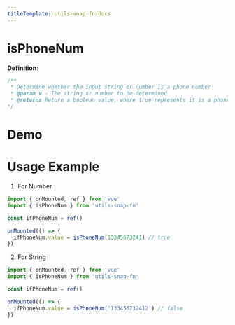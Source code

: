 ```yaml
---
titleTemplate: utils-snap-fn-docs
---
```


# isPhoneNum

**Definition**:

```js
/**
 * Determine whether the input string or number is a phone number
 * @param v - The string or number to be determined
 * @returns Return a boolean value, where true represents it is a phone number, and false represents it is not
*/
```

# Demo

<Box>
  <IsPhoneNumDemo />
</Box>

# Usage Example

1. For Number
```js
import { onMounted, ref } from 'vue'
import { isPhoneNum } from 'utils-snap-fn'

const ifPhoneNum = ref()

onMounted(() => {
  ifPhoneNum.value = isPhoneNum(13345673241) // true
})
```

2. For String
```js
import { onMounted, ref } from 'vue'
import { isPhoneNum } from 'utils-snap-fn'

const ifPhoneNum = ref()

onMounted(() => {
  ifPhoneNum.value = isPhoneNum('133456732412') // false
})
```